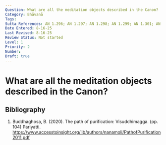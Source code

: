 ```yaml
---
Question: What are all the meditation objects described in the Canon?
Category: Bhāvanā
Tags: 
Sutta References: AN 1.296; AN 1.297; AN 1.298; AN 1.299; AN 1.301; AN 1.302; AN 1.303; AN 1.304; AN 1.305; AN 10.56; AN 10.57; AN 10.60
Date Entered: 8-16-25
Last Revised: 8-16-25
Review Status: Not started
Level: 1
Priority: 2
Number:
Draft: true
---
```


# What are all the meditation objects described in the Canon?

## Bibliography

1. Buddhaghosa, B. (2020). The path of purification: Visuddhimagga. (pp. 104) Pariyatti.
https://www.accesstoinsight.org/lib/authors/nanamoli/PathofPurification2011.pdf

<!-- 

Notes:

Ten Foulnesses (Dasa Asubha)
These are meditations on the repulsiveness of the body, often using images of corpses in various stages of decay.

Swollen corpse
Discolored corpse
Festering corpse
Fissured corpse
Mangled corpse
Dismembered corpse
Cut and dismembered corpse
Bloody corpse
Worm-filled corpse
Skeleton

Ten Recollections (Dasa Anussatiyo)
These involve mindful recollection of specific subjects to foster positive mental qualities. 

Recollecting the Buddha
Recollecting the Dhamma (Buddha's teachings)
Recollecting the Sangha (the monastic community)
Recollecting ethical culture (morality)
Recollecting giving (charity)
Recollecting the gods
Recollecting death
Recollecting the body
Recollecting breathing (anapanasati)
Recollecting calm (samatha)

Four Divine Abidings (Catasso Appamannayo)
These are practices for cultivating boundless mental states of love and kindness. 

Loving-kindness (metta)
Compassion (karuna)
Sympathetic joy (mudita)
Equanimity (upekkha)
Four Immaterial States (Cataro Arupa)
These are higher states of concentration that transcend the physical realm. 
Sphere of boundless space (ākāsanancāyatana)
Sphere of boundless consciousness (viññāṇancāyatana)
Sphere of nothingness (ākincaññāyatana)
Sphere of neither-perception-nor-non-perception (nevasaññānāsaññāyatana)

One Perception (Eka Sanna) 
Perception of the loathsomeness of food

One Defining (Eka Vāpaṇā) 
Analysis of the four base elements (earth, water, fire, and air)

 -->

